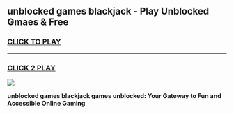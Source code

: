 
## unblocked games blackjack - Play Unblocked Gmaes & Free
<h3>
<a href="https://news.freeplayer.one?title=unblocked_games_blackjack&ref=23F">CLICK TO PLAY</a></h3>
<hr>

<h3>
<a href="https://news.freeplayer.one?title=unblocked_games_blackjack&ref=23F">CLICK 2 PLAY</a>
  
</h3>

<a href="https://news.freeplayer.one?title=unblocked_games_blackjack&ref=23F/"><img src="https://clearcache.store/games.png"></a>


**unblocked games blackjack games unblocked: Your Gateway to Fun and Accessible Online Gaming**
